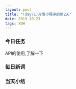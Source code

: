 ```yaml
---  
layout: post  
title: "(day71)开发小程序的第2天" 
date: 2019-10-23
tags: XDH    
---  
```


### 今日任务
API的使用,了解一下
### 每日新词

### 当天小结
